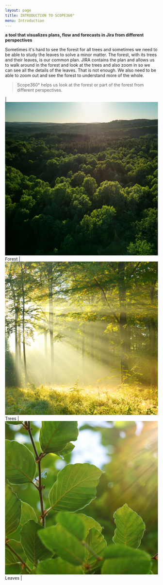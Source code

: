 ```yaml
---
layout: page
title: INTRODUCTION TO SCOPE360°
menu: Introduction
---
```

­**a tool that visualizes plans, flow and forecasts in Jira from different perspectives**

Sometimes it's hard to see the forest for all trees and sometimes we need to be able to study the leaves to solve a minor matter. The forest, with its trees and their leaves, is our common plan. JIRA contains the plan and allows us to walk around in the forest and look at the trees and also zoom in so we can see all the details of the leaves. That is not enough. We also need to be able to zoom out and see the forest to understand more of the whole.

> Scope360° helps us look at the forest or part of the forest from different perspectives.

| ![medium](assets/images/forest-1500x1500.jpg) Forest | ![medium](assets/images/trees-1500x1500.jpg) Trees | ![medium](assets/images/leaves-1500x1500.jpg) Leaves |
